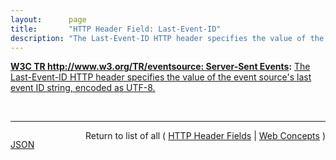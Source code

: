 ```yaml
---
layout:      page
title:       "HTTP Header Field: Last-Event-ID"
description: "The Last-Event-ID HTTP header specifies the value of the event source's last event ID string, encoded as UTF-8."
---
```


**[W3C TR http://www.w3.org/TR/eventsource: Server-Sent Events](/specs/W3C/TR/eventsource " specification defines an API for opening an HTTP connection for receiving push notifications from a server in the form of DOM events. The API is designed such that it can be extended to work with other push notification schemes such as Push SMS."):** [The Last-Event-ID HTTP header specifies the value of the event source's last event ID string, encoded as UTF-8.](http://www.w3.org/TR/eventsource/#last-event-id "Read documentation for HTTP Header Field &#34;Last-Event-ID&#34;")

<br/>
<hr/>

<p style="float : left"><a href="Last-Event-ID.json" title="JSON representing this particular Web Concept">JSON</a></p>
<p style="text-align: right">Return to list of all ( <a href="../http-headers">HTTP Header Fields</a> | <a href="../">Web Concepts</a> )</p>
